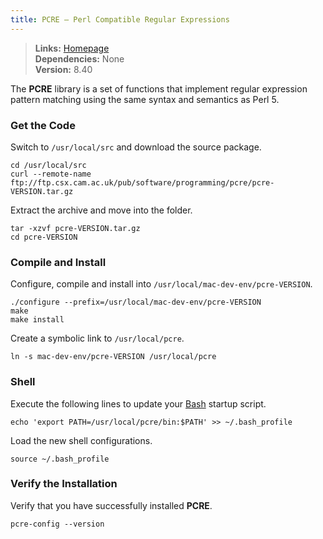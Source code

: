 ```yaml
---
title: PCRE — Perl Compatible Regular Expressions
---
```


> **Links:** [Homepage](http://pcre.org/)  
> **Dependencies:** None  
> **Version:** <span id="version">8.40</span>

The **PCRE** library is a set of functions that implement regular expression pattern matching using the same syntax and semantics as Perl 5.


### Get the Code

Switch to `/usr/local/src` and download the source package.

	cd /usr/local/src
	curl --remote-name ftp://ftp.csx.cam.ac.uk/pub/software/programming/pcre/pcre-VERSION.tar.gz

Extract the archive and move into the folder.

	tar -xzvf pcre-VERSION.tar.gz
	cd pcre-VERSION


### Compile and Install

Configure, compile and install into `/usr/local/mac-dev-env/pcre-VERSION`.

	./configure --prefix=/usr/local/mac-dev-env/pcre-VERSION
	make
	make install

Create a symbolic link to `/usr/local/pcre`.

	ln -s mac-dev-env/pcre-VERSION /usr/local/pcre


### Shell

Execute the following lines to update your [Bash](http://en.wikipedia.org/wiki/Bash_%28Unix_shell%29) startup script.

	echo 'export PATH=/usr/local/pcre/bin:$PATH' >> ~/.bash_profile

Load the new shell configurations.

	source ~/.bash_profile


### Verify the Installation

Verify that you have successfully installed **PCRE**.

	pcre-config --version
